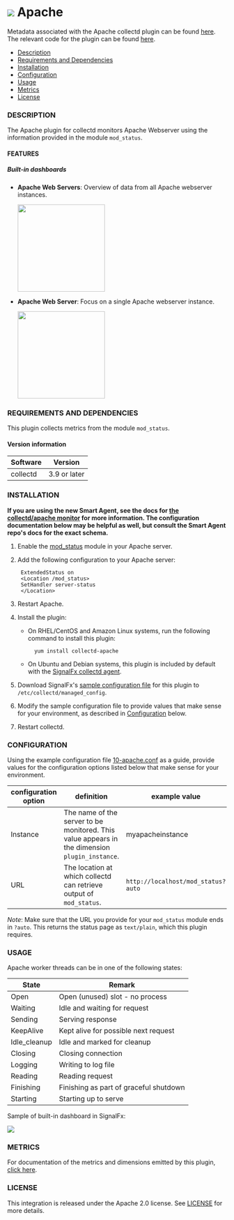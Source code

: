 # ![](https://github.com/signalfx/integrations/blob/master/collectd-apache/img/integrations_apache.png) Apache

Metadata associated with the Apache collectd plugin can be found <a target="_blank" href="https://github.com/signalfx/integrations/tree/release/collectd-apache">here</a>. The relevant code for the plugin can be found <a target="_blank" href="https://github.com/signalfx/collectd/blob/master/src/apache.c">here</a>.

- [Description](#description)
- [Requirements and Dependencies](#requirements-and-dependencies)
- [Installation](#installation)
- [Configuration](#configuration)
- [Usage](#usage)
- [Metrics](#metrics)
- [License](#license)

### DESCRIPTION

The Apache plugin for collectd monitors Apache Webserver using the information provided in the module `mod_status`.

#### FEATURES

##### Built-in dashboards

- **Apache Web Servers**: Overview of data from all Apache webserver instances.

  [<img src='./img/dashboard_apache_webservers.png' width=200px>](./img/dashboard_apache_webservers.png)

- **Apache Web Server**: Focus on a single Apache webserver instance.

  [<img src='./img/dashboard_apache_webserver.png' width=200px>](./img/dashboard_apache_webserver.png)

### REQUIREMENTS AND DEPENDENCIES

This plugin collects metrics from the module `mod_status`.

#### Version information

| Software  | Version        |
|-----------|----------------|
| collectd  |  3.9 or later  |


### INSTALLATION

**If you are using the new Smart Agent, see the docs for [the collectd/apache
monitor](https://github.com/signalfx/signalfx-agent/tree/master/docs/monitors/collectd-apache.md)
for more information.  The configuration documentation below may be helpful as
well, but consult the Smart Agent repo's docs for the exact schema.**


1. Enable the <a target="_blank" href="http://httpd.apache.org/docs/2.4/mod/mod_status.html">mod_status</a> module in your Apache server.

2. Add the following configuration to your Apache server:

        ExtendedStatus on
        <Location /mod_status>
        SetHandler server-status
        </Location>

3. Restart Apache.

4. Install the plugin:

    * On RHEL/CentOS and Amazon Linux systems, run the following command to install this plugin:

            yum install collectd-apache

    * On Ubuntu and Debian systems, this plugin is included by default with the [SignalFx collectd agent](https://github.com/signalfx/integrations/tree/master/collectd)[](sfx_link:sfxcollectd).

5. Download SignalFx's <a target="_blank" href="https://github.com/signalfx/integrations/blob/master/collectd-apache/10-apache.conf">sample configuration file</a> for this plugin to `/etc/collectd/managed_config`.

6. Modify the sample configuration file to provide values that make sense for your environment, as described in [Configuration](#configuration) below.

7. Restart collectd.

### CONFIGURATION

Using the example configuration file <a target="_blank" href="https://github.com/signalfx/integrations/tree/master/collectd-apache/10-apache.conf">10-apache.conf</a> as a guide, provide values for the configuration options listed below that make sense for your environment.

| configuration option | definition | example value |
| ---------------------|------------|---------------|
| Instance | The name of the server to be monitored. This value appears in the dimension `plugin_instance`. | myapacheinstance |
| URL | The location at which collectd can retrieve output of `mod_status`. | `http://localhost/mod_status?auto` |

_Note_: Make sure that the URL you provide for your `mod_status` module ends in `?auto`. This returns the status page as `text/plain`, which this plugin requires.

### USAGE

Apache worker threads can be in one of the following states:

| State        | Remark                                  |
|--------------|-----------------------------------------|
| Open         | Open (unused) slot - no process         |
| Waiting      | Idle and waiting for request            |
| Sending      | Serving response                        |
| KeepAlive    | Kept alive for possible next request    |
| Idle\_cleanup | Idle and marked for cleanup             |
| Closing      | Closing connection                      |
| Logging      | Writing to log file                     |
| Reading      | Reading request                         |
| Finishing    | Finishing as part of graceful shutdown  |
| Starting     | Starting up to serve                    |

Sample of built-in dashboard in SignalFx:

![](././img/dashboard_apache.png)

### METRICS

For documentation of the metrics and dimensions emitted by this plugin, [click here](./docs).

### LICENSE

This integration is released under the Apache 2.0 license. See [LICENSE](./LICENSE) for more details.
